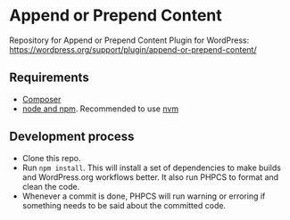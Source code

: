 # Append or Prepend Content

Repository for Append or Prepend Content Plugin for WordPress: https://wordpress.org/support/plugin/append-or-prepend-content/

## Requirements

- [Composer](https://getcomposer.org/)
- [node and npm](https://nodejs.org/es/). Recommended to use [nvm](https://github.com/nvm-sh/nvm)

## Development process

- Clone this repo.
- Run `npm install`. This will install a set of dependencies to make builds and WordPress.org workflows better. It also run PHPCS to format and clean the code.
- Whenever a commit is done, PHPCS will run warning or erroring if something needs to be said about the committed code. 

